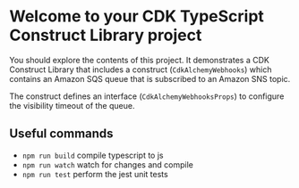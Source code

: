 # Welcome to your CDK TypeScript Construct Library project

You should explore the contents of this project. It demonstrates a CDK Construct Library that includes a construct (`CdkAlchemyWebhooks`)
which contains an Amazon SQS queue that is subscribed to an Amazon SNS topic.

The construct defines an interface (`CdkAlchemyWebhooksProps`) to configure the visibility timeout of the queue.

## Useful commands

* `npm run build`   compile typescript to js
* `npm run watch`   watch for changes and compile
* `npm run test`    perform the jest unit tests
